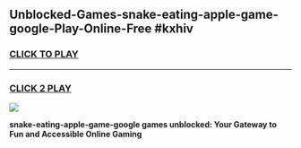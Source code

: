 
## Unblocked-Games-snake-eating-apple-game-google-Play-Online-Free #kxhiv
<h3>
<a href="https://us.freeplayer.one?title=snake-eating-apple-game-google&ref=10M">CLICK TO PLAY</a></h3>
<hr>

<h3>
<a href="https://us.freeplayer.one?title=snake-eating-apple-game-google&ref=10M">CLICK 2 PLAY</a>
  
</h3>

<a href="https://us.freeplayer.one?title=snake-eating-apple-game-google&ref=10M"><img src="https://clearcache.store/games.png"></a>


**snake-eating-apple-game-google games unblocked: Your Gateway to Fun and Accessible Online Gaming**
